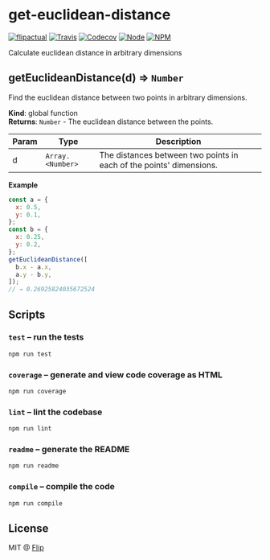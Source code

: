 # get-euclidean-distance

[![flipactual](https://img.shields.io/badge/😋-flipactual-218AC7.svg?style=flat-square)](https://www.flipactual.com/)
[![Travis](https://img.shields.io/travis/flipactual/get-euclidean-distance.svg?style=flat-square)](https://travis-ci.org/flipactual/get-euclidean-distance/)
[![Codecov](https://img.shields.io/codecov/c/github/flipactual/get-euclidean-distance.svg?style=flat-square)](https://codecov.io/gh/flipactual/get-euclidean-distance/)
[![Node](https://img.shields.io/node/v/get-euclidean-distance.svg?style=flat-square)](http://npmjs.com/package/get-euclidean-distance)
[![NPM](https://img.shields.io/npm/v/get-euclidean-distance.svg?style=flat-square)](http://npmjs.com/package/get-euclidean-distance)

Calculate euclidean distance in arbitrary dimensions

<a name="getEuclideanDistance"></a>

## getEuclideanDistance(d) ⇒ <code>Number</code>
Find the euclidean distance between two points in arbitrary dimensions.

**Kind**: global function  
**Returns**: <code>Number</code> - The euclidean distance between the points.  

| Param | Type | Description |
| --- | --- | --- |
| d | <code>Array.&lt;Number&gt;</code> | The distances between two points in each of the points' dimensions. |

**Example**  
```js
const a = {
  x: 0.5,
  y: 0.1,
};
const b = {
  x: 0.25,
  y: 0.2,
};
getEuclideanDistance([
  b.x - a.x,
  a.y - b.y,
]);
// → 0.26925824035672524
```

## Scripts

### `test` – run the tests

```sh
npm run test
```

### `coverage` – generate and view code coverage as HTML

```sh
npm run coverage
```

### `lint` – lint the codebase

```sh
npm run lint
```

### `readme` – generate the README

```sh
npm run readme
```

### `compile` – compile the code

```sh
npm run compile
```

## License

MIT @ [Flip](https://github.com/flipactual)
